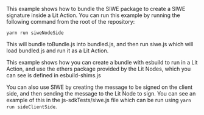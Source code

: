 This example shows how to bundle the SIWE package to create a SIWE signature inside a Lit Action. You can run this example by running the following command from the root of the repository:

```
yarn run siweNodeSide
```

This will bundle toBundle.js into bundled.js, and then run siwe.js which will load bundled.js and run it as a Lit Action.

This example shows how you can create a bundle with esbuild to run in a Lit Action, and use the ethers package provided by the Lit Nodes, which you can see is defined in esbuild-shims.js

You can also use SIWE by creating the message to be signed on the client side, and then sending the message to the Lit Node to sign. You can see an example of this in the js-sdkTests/siwe.js file which can be run using `yarn run sideClientSide`.
